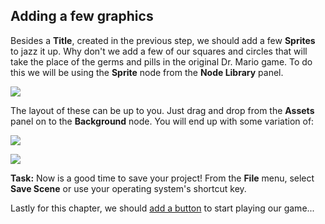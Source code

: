 ## Adding a few graphics
Besides a __Title__, created in the previous step, we should add a few __Sprites__ to jazz it up. Why don't we add a few of our squares and circles that will take the place of the germs and pills in the original Dr. Mario game. To do this we will be using the __Sprite__ node from the __Node Library__ panel.

  ![](img/node_library_sprite.png)

The layout of these can be up to you. Just drag and drop from the __Assets__ panel on to the __Background__ node. You will end up with some variation of:

  ![](img/node_tree_sprites.png)

  ![](img/background_sprites.png)

__Task:__ Now is a good time to save your project! From the __File__ menu, select __Save Scene__ or use your operating system's shortcut key.

Lastly for this chapter, we should [add a button](play_button.md) to start playing our game...